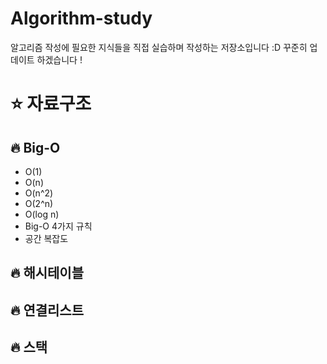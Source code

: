 # Algorithm-study
알고리즘 작성에 필요한 지식들을 직접 실습하며 작성하는 저장소입니다 :D
꾸준히 업데이트 하겠습니다 !

# ⭐️ 자료구조


## 🔥 Big-O

- O(1)
- O(n)
- O(n^2)
- O(2^n)
- O(log n)
- Big-O 4가지 규칙
- 공간 복잡도

## 🔥 해시테이블

## 🔥 연결리스트

## 🔥 스택